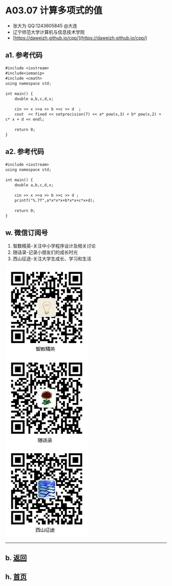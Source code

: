 # A03.07 计算多项式的值 

- 张大为 QQ:1243605845 @大连
- 辽宁师范大学计算机与信息技术学院
- [https://daweizh.github.io/cpp/](https://daweizh.github.io/cpp/) 

## a1. 参考代码

~~~
#include <iostream>
#include<iomanip>
#include <cmath>
using namespace std;

int main() {
    double a,b,c,d,x;

    cin >> x >>a >> b >>c >> d  ;
    cout  << fixed << setprecision(7) << a* pow(x,3) + b* pow(x,2) + c* x + d << endl;

    return 0;
}
~~~

## a2. 参考代码

~~~
#include <iostream>
using namespace std;

int main() {
    double a,b,c,d,x;

    cin >> x >>a >> b >>c >> d ;
    printf("%.7f",a*x*x*x+b*x*x+c*x+d);

    return 0;
}
~~~

## w. 微信订阅号

1. 智数精英-关注中小学程序设计及相关讨论
2. 随话录-记录小朋友们的成长时光
3. 西山征途-关注大学生成长、学习和生活

![欢迎关注“智数精英”订阅号](../../assets/me/img/idea8.jpg)
![欢迎关注“随话录”订阅号](../../assets/me/img/shl8.jpg)
![欢迎关注“西山征途”订阅号](../../assets/me/img/xszt8.jpg)

----------

## b. [返回](../)
    
## h. [首页](../../)

 